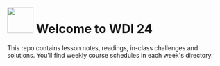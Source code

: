 # <img src="https://cloud.githubusercontent.com/assets/7833470/10423298/ea833a68-7079-11e5-84f8-0a925ab96893.png" width="60"> Welcome to WDI 24

This repo contains lesson notes, readings, in-class challenges and solutions. You'll find weekly course schedules in each week's directory.